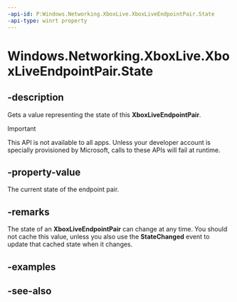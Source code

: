 ```yaml
---
-api-id: P:Windows.Networking.XboxLive.XboxLiveEndpointPair.State
-api-type: winrt property
---
```


<!-- Property syntax
public Windows.Networking.XboxLive.XboxLiveEndpointPairState State { get; }
-->

# Windows.Networking.XboxLive.XboxLiveEndpointPair.State

## -description

Gets a value representing the state of this **XboxLiveEndpointPair**.

> [!IMPORTANT]
> This API is not available to all apps. Unless your developer account is specially provisioned by Microsoft, calls to these APIs will fail at runtime.

## -property-value

The current state of the endpoint pair.

## -remarks

The state of an **XboxLiveEndpointPair** can change at any time. You should not cache this value, unless you also use the **StateChanged** event to update that cached state when it changes.

## -examples

## -see-also
